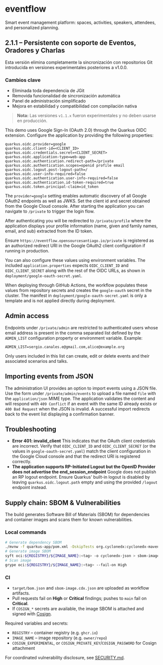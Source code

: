 # eventflow

Smart event management platform: spaces, activities, speakers, attendees, and personalized planning.

## 2.1.1 – Persistente con soporte de Eventos, Oradores y Charlas

Esta versión elimina completamente la sincronización con repositorios Git introducida en versiones experimentales posteriores a v1.0.0.

### Cambios clave
- Eliminada toda dependencia de JGit
- Removida funcionalidad de sincronización automática
- Panel de administración simplificado
- Mejora en estabilidad y compatibilidad con compilación nativa

> **Nota:** Las versiones `v1.1.x` fueron experimentales y no deben usarse en producción.

This demo uses Google Sign-In (OAuth 2.0) through the Quarkus OIDC extension. Configure the application by providing the following properties:

```
quarkus.oidc.provider=google
quarkus.oidc.client-id=<CLIENT_ID>
quarkus.oidc.credentials.secret=<CLIENT_SECRET>
quarkus.oidc.application-type=web-app
quarkus.oidc.authentication.redirect-path=/private
quarkus.oidc.authentication.scopes=openid profile email
quarkus.oidc.logout.post-logout-path=/
quarkus.oidc.user-info-required=false
quarkus.oidc.authentication.user-info-required=false
quarkus.oidc.authentication.id-token-required=true
quarkus.oidc.token.principal-claim=id_token
```

The `provider=google` setting enables automatic discovery of all Google OAuth2 endpoints as well as JWKS. Set the client id and secret obtained from the Google Cloud console. After starting the application you can navigate to `/private` to trigger the login flow.

After authenticating you will be redirected to `/private/profile` where the application displays your profile information (name, given and family names, email, and sub) extracted from the ID token.

Ensure `https://eventflow.opensourcesantiago.io/private` is registered as an authorized redirect URI in the Google OAuth2 client configuration if running in production.

You can also configure these values using environment variables. The included `application.properties` expects `OIDC_CLIENT_ID` and `OIDC_CLIENT_SECRET` along with the rest of the OIDC URLs, as shown in `deployment/google-oauth-secret.yaml`.

When deploying through GitHub Actions, the workflow populates these values from repository secrets and creates the `google-oauth` secret in the cluster. The manifest in `deployment/google-oauth-secret.yaml` is only a template and is not applied directly during deployment.

## Admin access

Endpoints under `/private/admin` are restricted to authenticated users whose
email address is present in the comma separated list defined by the
`ADMIN_LIST` configuration property or environment variable. Example:

```
ADMIN_LIST=sergio.canales.e@gmail.com,alice@example.org
```

Only users included in this list can create, edit or delete events and their
associated scenarios and talks.

## Importing events from JSON

The administration UI provides an option to import events using a JSON file.
Use the form under `/private/admin/events` to upload a file named `file`
with the `application/json` MIME type. The application validates the content
and will respond with `409 Conflict` if an event with the same ID already
exists or `400 Bad Request` when the JSON is invalid. A successful import
redirects back to the event list displaying a confirmation banner.

## Troubleshooting

- **Error 401: invalid_client**
  This indicates that the OAuth client credentials are incorrect. Verify that `OIDC_CLIENT_ID` and `OIDC_CLIENT_SECRET` (or the values in `google-oauth-secret.yaml`) match the client configuration in the Google Cloud console and that the redirect URI is registered correctly.
- **The application supports RP-Initiated Logout but the OpenID Provider does not advertise the end_session_endpoint**
  Google does not publish an RP logout endpoint. Ensure Quarkus' built-in logout is disabled by leaving `quarkus.oidc.logout.path` empty and using the provided `/logout` endpoint instead.

## Supply chain: SBOM & Vulnerabilities

The build generates Software Bill of Materials (SBOM) for dependencies and container images and scans them for known vulnerabilities.

### Local commands

```bash
# Generate dependency SBOM
./mvnw -f quarkus-app/pom.xml -DskipTests org.cyclonedx:cyclonedx-maven-plugin:makeAggregateBom
# Generate image SBOM
syft oci:${REGISTRY}/${IMAGE_NAME}:<tag> -o cyclonedx-json > sbom-image.cdx.json
# Scan image
grype oci:${REGISTRY}/${IMAGE_NAME}:<tag> --fail-on High
```

### CI

- `target/bom.json` and `sbom-image.cdx.json` are uploaded as workflow artifacts.
- Pull requests fail on **High** or **Critical** findings; pushes to `main` fail on **Critical**.
- If `COSIGN_*` secrets are available, the image SBOM is attached and signed with [Cosign](https://github.com/sigstore/cosign).

Required variables and secrets:

- `REGISTRY` – container registry (e.g. `ghcr.io`)
- `IMAGE_NAME` – image repository (e.g. `owner/repo`)
- `COSIGN_EXPERIMENTAL`, or `COSIGN_PRIVATE_KEY`/`COSIGN_PASSWORD` for Cosign attachment

For coordinated vulnerability disclosure, see [SECURITY.md](SECURITY.md).
